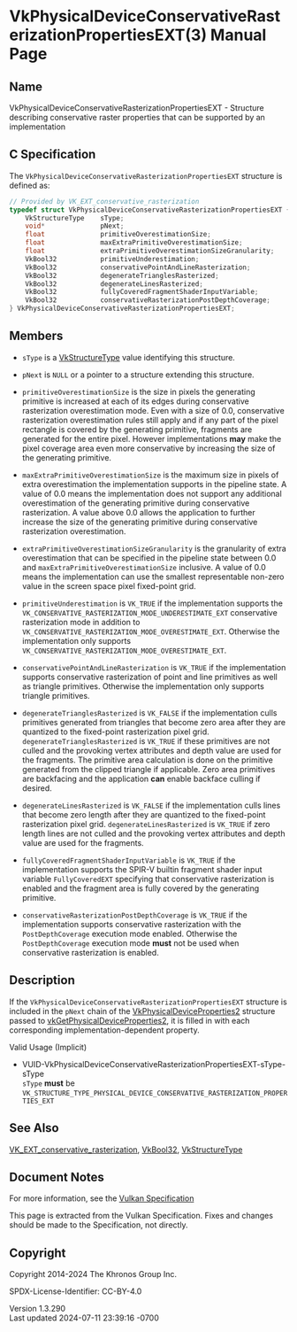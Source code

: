 # VkPhysicalDeviceConservativeRasterizationPropertiesEXT(3) Manual Page

## Name

VkPhysicalDeviceConservativeRasterizationPropertiesEXT - Structure
describing conservative raster properties that can be supported by an
implementation



## <a href="#_c_specification" class="anchor"></a>C Specification

The `VkPhysicalDeviceConservativeRasterizationPropertiesEXT` structure
is defined as:

``` c
// Provided by VK_EXT_conservative_rasterization
typedef struct VkPhysicalDeviceConservativeRasterizationPropertiesEXT {
    VkStructureType    sType;
    void*              pNext;
    float              primitiveOverestimationSize;
    float              maxExtraPrimitiveOverestimationSize;
    float              extraPrimitiveOverestimationSizeGranularity;
    VkBool32           primitiveUnderestimation;
    VkBool32           conservativePointAndLineRasterization;
    VkBool32           degenerateTrianglesRasterized;
    VkBool32           degenerateLinesRasterized;
    VkBool32           fullyCoveredFragmentShaderInputVariable;
    VkBool32           conservativeRasterizationPostDepthCoverage;
} VkPhysicalDeviceConservativeRasterizationPropertiesEXT;
```

## <a href="#_members" class="anchor"></a>Members

- `sType` is a [VkStructureType](https://registry.khronos.org/vulkan/specs/1.3-extensions/man/html/VkStructureType.html) value identifying
  this structure.

- `pNext` is `NULL` or a pointer to a structure extending this
  structure.

- <span id="limits-primitiveOverestimationSize"></span>
  `primitiveOverestimationSize` is the size in pixels the generating
  primitive is increased at each of its edges during conservative
  rasterization overestimation mode. Even with a size of 0.0,
  conservative rasterization overestimation rules still apply and if any
  part of the pixel rectangle is covered by the generating primitive,
  fragments are generated for the entire pixel. However implementations
  **may** make the pixel coverage area even more conservative by
  increasing the size of the generating primitive.

- <span id="limits-maxExtraPrimitiveOverestimationSize"></span>
  `maxExtraPrimitiveOverestimationSize` is the maximum size in pixels of
  extra overestimation the implementation supports in the pipeline
  state. A value of 0.0 means the implementation does not support any
  additional overestimation of the generating primitive during
  conservative rasterization. A value above 0.0 allows the application
  to further increase the size of the generating primitive during
  conservative rasterization overestimation.

- <span id="limits-extraPrimitiveOverestimationSizeGranularity"></span>
  `extraPrimitiveOverestimationSizeGranularity` is the granularity of
  extra overestimation that can be specified in the pipeline state
  between 0.0 and `maxExtraPrimitiveOverestimationSize` inclusive. A
  value of 0.0 means the implementation can use the smallest
  representable non-zero value in the screen space pixel fixed-point
  grid.

- <span id="limits-primitiveUnderestimation"></span>
  `primitiveUnderestimation` is `VK_TRUE` if the implementation supports
  the `VK_CONSERVATIVE_RASTERIZATION_MODE_UNDERESTIMATE_EXT`
  conservative rasterization mode in addition to
  `VK_CONSERVATIVE_RASTERIZATION_MODE_OVERESTIMATE_EXT`. Otherwise the
  implementation only supports
  `VK_CONSERVATIVE_RASTERIZATION_MODE_OVERESTIMATE_EXT`.

- <span id="limits-conservativePointAndLineRasterization"></span>
  `conservativePointAndLineRasterization` is `VK_TRUE` if the
  implementation supports conservative rasterization of point and line
  primitives as well as triangle primitives. Otherwise the
  implementation only supports triangle primitives.

- <span id="limits-degenerateTrianglesRasterized"></span>
  `degenerateTrianglesRasterized` is `VK_FALSE` if the implementation
  culls primitives generated from triangles that become zero area after
  they are quantized to the fixed-point rasterization pixel grid.
  `degenerateTrianglesRasterized` is `VK_TRUE` if these primitives are
  not culled and the provoking vertex attributes and depth value are
  used for the fragments. The primitive area calculation is done on the
  primitive generated from the clipped triangle if applicable. Zero area
  primitives are backfacing and the application **can** enable backface
  culling if desired.

- <span id="limits-degenerateLinesRasterized"></span>
  `degenerateLinesRasterized` is `VK_FALSE` if the implementation culls
  lines that become zero length after they are quantized to the
  fixed-point rasterization pixel grid. `degenerateLinesRasterized` is
  `VK_TRUE` if zero length lines are not culled and the provoking vertex
  attributes and depth value are used for the fragments.

- <span id="limits-fullyCoveredFragmentShaderInputVariable"></span>
  `fullyCoveredFragmentShaderInputVariable` is `VK_TRUE` if the
  implementation supports the SPIR-V builtin fragment shader input
  variable `FullyCoveredEXT` specifying that conservative rasterization
  is enabled and the fragment area is fully covered by the generating
  primitive.

- <span id="limits-conservativeRasterizationPostDepthCoverage"></span>
  `conservativeRasterizationPostDepthCoverage` is `VK_TRUE` if the
  implementation supports conservative rasterization with the
  `PostDepthCoverage` execution mode enabled. Otherwise the
  `PostDepthCoverage` execution mode **must** not be used when
  conservative rasterization is enabled.

## <a href="#_description" class="anchor"></a>Description

If the `VkPhysicalDeviceConservativeRasterizationPropertiesEXT`
structure is included in the `pNext` chain of the
[VkPhysicalDeviceProperties2](https://registry.khronos.org/vulkan/specs/1.3-extensions/man/html/VkPhysicalDeviceProperties2.html)
structure passed to
[vkGetPhysicalDeviceProperties2](https://registry.khronos.org/vulkan/specs/1.3-extensions/man/html/vkGetPhysicalDeviceProperties2.html),
it is filled in with each corresponding implementation-dependent
property.

Valid Usage (Implicit)

- <a
  href="#VUID-VkPhysicalDeviceConservativeRasterizationPropertiesEXT-sType-sType"
  id="VUID-VkPhysicalDeviceConservativeRasterizationPropertiesEXT-sType-sType"></a>
  VUID-VkPhysicalDeviceConservativeRasterizationPropertiesEXT-sType-sType  
  `sType` **must** be
  `VK_STRUCTURE_TYPE_PHYSICAL_DEVICE_CONSERVATIVE_RASTERIZATION_PROPERTIES_EXT`

## <a href="#_see_also" class="anchor"></a>See Also

[VK_EXT_conservative_rasterization](https://registry.khronos.org/vulkan/specs/1.3-extensions/man/html/VK_EXT_conservative_rasterization.html),
[VkBool32](https://registry.khronos.org/vulkan/specs/1.3-extensions/man/html/VkBool32.html), [VkStructureType](https://registry.khronos.org/vulkan/specs/1.3-extensions/man/html/VkStructureType.html)

## <a href="#_document_notes" class="anchor"></a>Document Notes

For more information, see the <a
href="https://registry.khronos.org/vulkan/specs/1.3-extensions/html/vkspec.html#VkPhysicalDeviceConservativeRasterizationPropertiesEXT"
target="_blank" rel="noopener">Vulkan Specification</a>

This page is extracted from the Vulkan Specification. Fixes and changes
should be made to the Specification, not directly.

## <a href="#_copyright" class="anchor"></a>Copyright

Copyright 2014-2024 The Khronos Group Inc.

SPDX-License-Identifier: CC-BY-4.0

Version 1.3.290  
Last updated 2024-07-11 23:39:16 -0700
